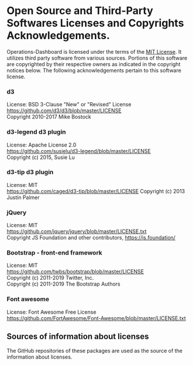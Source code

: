 # Open Source and Third-Party Softwares Licenses and Copyrights Acknowledgements.
Operations-Dashboard is licensed under the terms of the [MIT License](./LICENSE). It utilizes third party software from various sources. Portions of this software are copyrighted by their respective owners as indicated in the copyright notices below. The following acknowledgements pertain to this software license.

### d3
License: BSD 3-Clause "New" or "Revised" License<br/> 
https://github.com/d3/d3/blob/master/LICENSE<br/> 
Copyright 2010-2017 Mike Bostock

### d3-legend d3 plugin
License: Apache License 2.0<br/> 
https://github.com/susielu/d3-legend/blob/master/LICENSE<br/> 
Copyright (c) 2015, Susie Lu

### d3-tip d3 plugin
License: MIT<br/> 
https://github.com/caged/d3-tip/blob/master/LICENSE
Copyright (c) 2013 Justin Palmer

### jQuery
License: MIT<br/> 
https://github.com/jquery/jquery/blob/master/LICENSE.txt<br/> 
Copyright JS Foundation and other contributors, https://js.foundation/

### Bootstrap - front-end framework
License: MIT<br/> 
https://github.com/twbs/bootstrap/blob/master/LICENSE<br/> 
Copyright (c) 2011-2019 Twitter, Inc.<br/> 
Copyright (c) 2011-2019 The Bootstrap Authors

### Font awesome
License: Font Awesome Free License<br/> 
https://github.com/FortAwesome/Font-Awesome/blob/master/LICENSE.txt

## Sources of information about licenses
The GitHub repositories of these packages are used as the source of the information about licenses.

